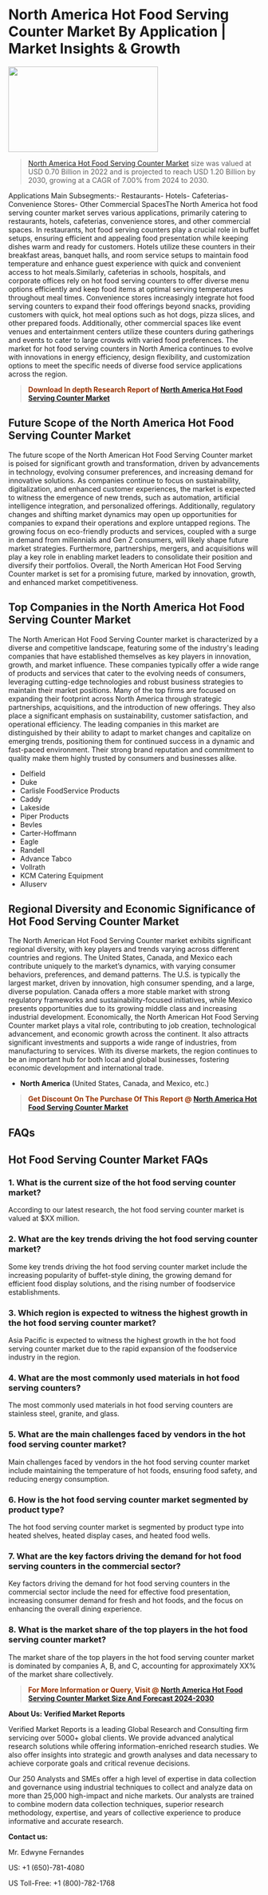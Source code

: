 <p><h1>North America Hot Food Serving Counter Market By Application | Market Insights & Growth</h1><p><img class="aligncenter size-medium wp-image-105565" src="https://ffe5etoiles.com/wp-content/uploads/2025/01/MST7-300x171.png" alt="" width="300" height="171" /></p><blockquote><p><a href="https://www.verifiedmarketreports.com/download-sample/?rid=501368&utm_source=Github-NA&utm_medium=377" target="_blank">North America Hot Food Serving Counter Market</a> size was valued at USD 0.70 Billion in 2022 and is projected to reach USD 1.20 Billion by 2030, growing at a CAGR of 7.00% from 2024 to 2030.</p></blockquote>Applications Main Subsegments:- Restaurants- Hotels- Cafeterias- Convenience Stores- Other Commercial SpacesThe North America hot food serving counter market serves various applications, primarily catering to restaurants, hotels, cafeterias, convenience stores, and other commercial spaces. In restaurants, hot food serving counters play a crucial role in buffet setups, ensuring efficient and appealing food presentation while keeping dishes warm and ready for customers. Hotels utilize these counters in their breakfast areas, banquet halls, and room service setups to maintain food temperature and enhance guest experience with quick and convenient access to hot meals.Similarly, cafeterias in schools, hospitals, and corporate offices rely on hot food serving counters to offer diverse menu options efficiently and keep food items at optimal serving temperatures throughout meal times. Convenience stores increasingly integrate hot food serving counters to expand their food offerings beyond snacks, providing customers with quick, hot meal options such as hot dogs, pizza slices, and other prepared foods. Additionally, other commercial spaces like event venues and entertainment centers utilize these counters during gatherings and events to cater to large crowds with varied food preferences. The market for hot food serving counters in North America continues to evolve with innovations in energy efficiency, design flexibility, and customization options to meet the specific needs of diverse food service applications across the region.</p><blockquote><p><span style="color: #993300;"><strong>Download In depth Research Report of <a href="https://www.verifiedmarketreports.com/download-sample/?rid=501368&utm_source=Github-NA&utm_medium=377">North America Hot Food Serving Counter Market</a></strong></span></p></blockquote><h2>Future Scope of the North America Hot Food Serving Counter Market</h2><p>The future scope of the North American Hot Food Serving Counter market is poised for significant growth and transformation, driven by advancements in technology, evolving consumer preferences, and increasing demand for innovative solutions. As companies continue to focus on sustainability, digitalization, and enhanced customer experiences, the market is expected to witness the emergence of new trends, such as automation, artificial intelligence integration, and personalized offerings. Additionally, regulatory changes and shifting market dynamics may open up opportunities for companies to expand their operations and explore untapped regions. The growing focus on eco-friendly products and services, coupled with a surge in demand from millennials and Gen Z consumers, will likely shape future market strategies. Furthermore, partnerships, mergers, and acquisitions will play a key role in enabling market leaders to consolidate their position and diversify their portfolios. Overall, the North American Hot Food Serving Counter market is set for a promising future, marked by innovation, growth, and enhanced market competitiveness.</p><h2>Top Companies in the North America Hot Food Serving Counter Market</h2><p>The North American Hot Food Serving Counter market is characterized by a diverse and competitive landscape, featuring some of the industry's leading companies that have established themselves as key players in innovation, growth, and market influence. These companies typically offer a wide range of products and services that cater to the evolving needs of consumers, leveraging cutting-edge technologies and robust business strategies to maintain their market positions. Many of the top firms are focused on expanding their footprint across North America through strategic partnerships, acquisitions, and the introduction of new offerings. They also place a significant emphasis on sustainability, customer satisfaction, and operational efficiency. The leading companies in this market are distinguished by their ability to adapt to market changes and capitalize on emerging trends, positioning them for continued success in a dynamic and fast-paced environment. Their strong brand reputation and commitment to quality make them highly trusted by consumers and businesses alike.</p><p><ul><li>Delfield </li><li> Duke </li><li> Carlisle FoodService Products </li><li> Caddy </li><li> Lakeside </li><li> Piper Products </li><li> Bevles </li><li> Carter-Hoffmann </li><li> Eagle </li><li> Randell </li><li> Advance Tabco </li><li> Vollrath </li><li> KCM Catering Equipment </li><li> Alluserv</li></ul></p><h2>Regional Diversity and Economic Significance of Hot Food Serving Counter Market</h2><p>The North American Hot Food Serving Counter market exhibits significant regional diversity, with key players and trends varying across different countries and regions. The United States, Canada, and Mexico each contribute uniquely to the market’s dynamics, with varying consumer behaviors, preferences, and demand patterns. The U.S. is typically the largest market, driven by innovation, high consumer spending, and a large, diverse population. Canada offers a more stable market with strong regulatory frameworks and sustainability-focused initiatives, while Mexico presents opportunities due to its growing middle class and increasing industrial development. Economically, the North American Hot Food Serving Counter market plays a vital role, contributing to job creation, technological advancement, and economic growth across the continent. It also attracts significant investments and supports a wide range of industries, from manufacturing to services. With its diverse markets, the region continues to be an important hub for both local and global businesses, fostering economic development and international trade.</p><ul> <li><strong>North America</strong> (United States, Canada, and Mexico, etc.)</li></ul><blockquote><p><span style="color: #993300;"><strong>Get Discount On The Purchase Of This Report @ <a href="https://www.verifiedmarketreports.com/ask-for-discount/?rid=501368&utm_source=Github-NA&utm_medium=377">North America Hot Food Serving Counter Market</a></strong></span></p></blockquote><h2>FAQs</h2><p><h2>Hot Food Serving Counter Market FAQs</h1><h3>1. What is the current size of the hot food serving counter market?</div><div></h3><p>According to our latest research, the hot food serving counter market is valued at $XX million.</p><h3>2. What are the key trends driving the hot food serving counter market?</div><div></h3><p>Some key trends driving the hot food serving counter market include the increasing popularity of buffet-style dining, the growing demand for efficient food display solutions, and the rising number of foodservice establishments.</p><h3>3. Which region is expected to witness the highest growth in the hot food serving counter market?</div><div></h3><p>Asia Pacific is expected to witness the highest growth in the hot food serving counter market due to the rapid expansion of the foodservice industry in the region.</p><h3>4. What are the most commonly used materials in hot food serving counters?</div><div></h3><p>The most commonly used materials in hot food serving counters are stainless steel, granite, and glass.</p><h3>5. What are the main challenges faced by vendors in the hot food serving counter market?</div><div></h3><p>Main challenges faced by vendors in the hot food serving counter market include maintaining the temperature of hot foods, ensuring food safety, and reducing energy consumption.</p><h3>6. How is the hot food serving counter market segmented by product type?</div><div></h3><p>The hot food serving counter market is segmented by product type into heated shelves, heated display cases, and heated food wells.</p><h3>7. What are the key factors driving the demand for hot food serving counters in the commercial sector?</div><div></h3><p>Key factors driving the demand for hot food serving counters in the commercial sector include the need for effective food presentation, increasing consumer demand for fresh and hot foods, and the focus on enhancing the overall dining experience.</p><h3>8. What is the market share of the top players in the hot food serving counter market?</div><div></h3><p>The market share of the top players in the hot food serving counter market is dominated by companies A, B, and C, accounting for approximately XX% of the market share collectively.</p></body></html></p><blockquote><p><span style="color: #993300;"><strong>For More Information or Query, Visit @ <a href="https://www.verifiedmarketreports.com/product/hot-food-serving-counter-market/">North America Hot Food Serving Counter Market Size And Forecast 2024-2030</a></strong></span></p></blockquote><p><strong>About Us: Verified Market Reports</strong></p><p>Verified Market Reports is a leading Global Research and Consulting firm servicing over 5000+ global clients. We provide advanced analytical research solutions while offering information-enriched research studies. We also offer insights into strategic and growth analyses and data necessary to achieve corporate goals and critical revenue decisions.</p><p>Our 250 Analysts and SMEs offer a high level of expertise in data collection and governance using industrial techniques to collect and analyze data on more than 25,000 high-impact and niche markets. Our analysts are trained to combine modern data collection techniques, superior research methodology, expertise, and years of collective experience to produce informative and accurate research.</p><p><strong>Contact us:</strong></p><p>Mr. Edwyne Fernandes</p><p>US: +1 (650)-781-4080</p><p>US Toll-Free: +1 (800)-782-1768</p>
